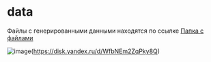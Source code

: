 # data
Файлы с генерированными данными находятся по ссылке
[Папка с файлами](https://disk.yandex.ru/d/WfbNEm2ZqPky8Q)

![image](https://github.com/pnagaev/data/assets/15208026/43c2c7b4-d423-4a15-9d95-e33b9eeb279e)(https://disk.yandex.ru/d/WfbNEm2ZqPky8Q)


